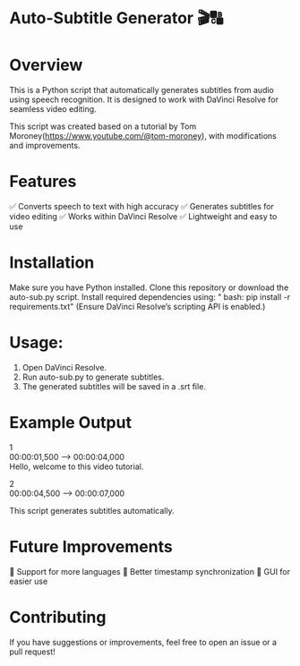 # Auto-Subtitle Generator 🎬🔠
# Overview
This is a Python script that automatically generates subtitles from audio using speech recognition. It is designed to work with DaVinci Resolve for seamless video editing.

This script was created based on a tutorial by Tom Moroney(https://www.youtube.com/@tom-moroney), with modifications and improvements.

# Features
✅ Converts speech to text with high accuracy
✅ Generates subtitles for video editing
✅ Works within DaVinci Resolve
✅ Lightweight and easy to use

# Installation
Make sure you have Python installed.
Clone this repository or download the auto-sub.py script.
Install required dependencies using:
" bash: 
   pip install -r requirements.txt"
(Ensure DaVinci Resolve’s scripting API is enabled.)
# Usage:
1) Open DaVinci Resolve.
2) Run auto-sub.py to generate subtitles.
3) The generated subtitles will be saved in a .srt file.


# Example Output
1  
00:00:01,500 --> 00:00:04,000  
Hello, welcome to this video tutorial.  

2  
00:00:04,500 --> 00:00:07,000  

This script generates subtitles automatically.  
# Future Improvements
🚀 Support for more languages
🚀 Better timestamp synchronization
🚀 GUI for easier use

# Contributing
If you have suggestions or improvements, feel free to open an issue or a pull request!



